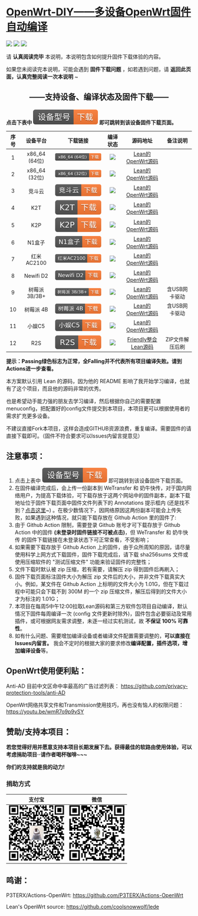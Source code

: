 
# [OpenWrt-DIY——多设备OpenWrt固件自动编译](https://github.com/IvanSolis1989/OpenWrt-DIY)

![](https://img.shields.io/github/issues/IvanSolis1989/OpenWrt-DIY)       ![](https://img.shields.io/github/stars/IvanSolis1989/OpenWrt-DIY)       ![](https://img.shields.io/github/forks/IvanSolis1989/OpenWrt-DIY)

请 **认真阅读完毕** 本说明，本说明包含如何提升固件下载体验的内容。

如果您未阅读完本说明，可能会遇到 **固件下载问题** ，如若遇到问题，请 **返回此页面，认真完整阅读一次本说明** ~

## <p align="center">——支持设备、编译状态及固件下载——</p>

**点击下表中 ![](img/DL-orange.svg) 即可跳转到该设备固件下载页面。** 

|     序号    |     设备平台    |   下载链接   |   编译状态   | 源码地址 |备注说明 |
| :-----------------: | :-------------: |:-----------------: | :-----------------: |  :-----------------: |   :-----------------: | 
| 1 |    x86_64 (64位)    | [![](img/x86__64-64--orange.svg)](https://github.com/IvanSolis1989/OpenWrt-DIY/actions?query=workflow%3A%22Build+X86%2864bit%29+OpenWrt%22) | ![](https://img.shields.io/github/workflow/status/IvanSolis1989/OpenWrt-DIY/Build%20X86(64bit)%20OpenWrt?style=plastic) |[Lean的OpenWrt源码](https://github.com/coolsnowwolf/lede) | | 
| 2 |    x86_64 (32位)    | [![](img/x86__64-32-orange.svg)](https://github.com/IvanSolis1989/OpenWrt-DIY/actions?query=workflow%3A%22Build+X86%2832bit%29+OpenWrt%22) | ![](https://img.shields.io/github/workflow/status/IvanSolis1989/OpenWrt-DIY/Build%20X86(32bit)%20OpenWrt?style=plastic) |[Lean的OpenWrt源码](https://github.com/coolsnowwolf/lede) | | 
| 3 |       竞斗云        | [![](img/G-dock-orange.svg)](https://github.com/IvanSolis1989/OpenWrt-DIY/actions?query=workflow%3A%22Build+G-Dock+OpenWrt%22) | ![](https://img.shields.io/github/workflow/status/IvanSolis1989/OpenWrt-DIY/Build%20G-Dock%20OpenWrt?style=plastic) |[Lean的OpenWrt源码](https://github.com/coolsnowwolf/lede) | | 
| 4 |         K2T         | [![](img/K2T-orange.svg)](https://github.com/IvanSolis1989/OpenWrt-DIY/actions?query=workflow%3A%22Build+K2T+OpenWrt%22) | ![](https://img.shields.io/github/workflow/status/IvanSolis1989/OpenWrt-DIY/Build%20K2T%20OpenWrt?style=plastic) |[Lean的OpenWrt源码](https://github.com/coolsnowwolf/lede) | | 
| 5 |         K2P         | [![](img/K2P-orange.svg)](https://github.com/IvanSolis1989/OpenWrt-DIY/actions?query=workflow%3A%22Build+K2P+OpenWrt%22) | ![](https://img.shields.io/github/workflow/status/IvanSolis1989/OpenWrt-DIY/Build%20K2P%20OpenWrt?style=plastic) |[Lean的OpenWrt源码](https://github.com/coolsnowwolf/lede) | | 
| 6 |        N1盒子       | [![](img/N1-orange.svg)](https://github.com/IvanSolis1989/OpenWrt-DIY/actions?query=workflow%3A%22Build+N1+OpenWrt%22) | ![](https://img.shields.io/github/workflow/status/IvanSolis1989/OpenWrt-DIY/Build%20N1%20OpenWrt?style=plastic) |[Lean的OpenWrt源码](https://github.com/coolsnowwolf/lede) | | 
| 7 |      红米AC2100     | [![](img/RedmiAC2100-orange.svg)](https://github.com/IvanSolis1989/OpenWrt-DIY/actions?query=workflow%3A%22Build+Redmi+AC2100+OpenWrt%22) | ![](https://img.shields.io/github/workflow/status/IvanSolis1989/OpenWrt-DIY/Build%20Redmi%20AC2100%20OpenWrt?style=plastic) |[Lean的OpenWrt源码](https://github.com/coolsnowwolf/lede) | | 
| 8 |      Newifi D2     |  [![](img/Newifi-D2-orange.svg)](https://github.com/IvanSolis1989/OpenWrt-DIY/actions?query=workflow%3A%22Build+Newifi+D2+OpenWrt%22) | ![](https://img.shields.io/github/workflow/status/IvanSolis1989/OpenWrt-DIY/Build%20Newifi%20D2%20OpenWrt?style=plastic) |[Lean的OpenWrt源码](https://github.com/coolsnowwolf/lede) | | 
| 9 |     树莓派 3B/3B+   | [![](img/RaspBerryPi3-orange.svg)](https://github.com/IvanSolis1989/OpenWrt-DIY/actions?query=workflow%3A%22Build+RaspBerryPi3+OpenWrt%22) | ![](https://img.shields.io/github/workflow/status/IvanSolis1989/OpenWrt-DIY/Build%20RaspBerryPi3%20OpenWrt?style=plastic) |[Lean的OpenWrt源码](https://github.com/coolsnowwolf/lede)  | 含USB网卡驱动 |
| 10 |      树莓派 4B      | [![](img/RaspBerryPi4-orange.svg)](https://github.com/IvanSolis1989/OpenWrt-DIY/actions?query=workflow%3A%22Build+RaspBerryPi4+OpenWrt%22) | ![](https://img.shields.io/github/workflow/status/IvanSolis1989/OpenWrt-DIY/Build%20RaspBerryPi4%20OpenWrt?style=plastic) |[Lean的OpenWrt源码](https://github.com/coolsnowwolf/lede)  | 含USB网卡驱动 |
| 11 |      小娱C5      | [![](img/C5-orange.svg)](https://github.com/IvanSolis1989/OpenWrt-DIY/actions?query=workflow%3A%22Build+XiaoYu+XY-C5+OpenWrt%22) | ![](https://img.shields.io/github/workflow/status/IvanSolis1989/OpenWrt-DIY/Build%20XiaoYu%20XY-C5%20OpenWrt) |[Lean的OpenWrt源码](https://github.com/coolsnowwolf/lede)  |  |
| 12|      R2S     | [![](img/R2S-orange.svg)](https://github.com/IvanSolis1989/OpenWrt-DIY/actions?query=workflow%3A%22Build+R2S+OpenWrt%22) | ![](https://img.shields.io/github/workflow/status/IvanSolis1989/OpenWrt-DIY/Build%20R2S%20OpenWrt) |[Friendly整合Lean源码](https://github.com/klever1988/nanopi-openwrt)  | ZIP文件解压后刷 |

**提示：Passing绿色标志为正常，全Falling并不代表所有项目编译失败。请到Actions进一步查看。**

本方案默认引用 Lean 的源码，因为他的 README 影响了我开始学习编译，也就有了这个项目，而且他的源码非常的优秀。

也是希望动手能力强的朋友去学习编译，然后根据你自己的需要配置menuconfig，把配置好的config文件提交到本项目，本项目更可以根据使用者的需求扩充更多设备。

不建议直接Fork本项目，这样会造成GITHUB资源浪费，重复编译。需要固件的请直接下载即可。（固件不符合要求可以Issues内留言提意见）

## 注意事项：

1. 点击上表中 ![](img/DL-orange.svg) 即可跳转到该设备固件下载页面。
2. 在固件编译完成后，会上传一份副本到 WeTransfer 和 奶牛快传，对于国内网络用户，为提高下载体验，可下载存放于这两个网站中的固件副本，副本下载地址位于固件下载页面中固件文件列表下的 Annotations 提示框内 (还是找不到？[点击这里](https://shop.io.mi-img.com/app/shop/img?id=shop_9e991a5edd21e997d44588bc376ca1e4.png)~) 。在极少数情况下，因网络原因这两份副本可能会上传失败，如果遇到这种情况，就只能下载存放在 Github Action 里的固件了:
3. 由于 Github Action 限制，需要登录 Github 账号才可下载存放于 Github Action 中的固件 **(未登录时固件链接不可被点击)**，但 WeTransfer 和 奶牛快传 的固件下载链接在未登录状态下可正常查看，不受影响；
4. 如果需要下载存放于 Github Action 上的固件，由于众所周知的原因，请尽量使用科学上网方式下载固件，固件下载完成后，请下载 sha256sums 文件或使用压缩软件的 "测试压缩文件" 功能来验证固件的完整性；
5. 文件下载时默认被 zip 压缩，若有需要，请解压 zip 得到固件后再刷入；
6. 固件下载页面标注固件大小为解压 zip 文件后的大小，并非文件下载真实大小。例如，某文件在 Github Action 上标明的文件大小为 1.01G，但在下载过程中可能只会下载不到 300M 的一个 zip 压缩文件，解压后得到的文件大小才为标注的 1.01G；
7. 本项目在每周5中午12:00拉取Lean源码和第三方软件包项目自动编译，默认情况下固件每周编译一次 (config 文件更新时除外)，固件包含必要驱动及常用插件，或可根据网友需求调整，未逐一经过实机测试，故 **不保证 100% 可靠性**。
8. 如有什么问题、需要增加编译设备或者编译文件配置需要调整的，**可以直接在Issues内留言。** 我会不定时的根据大家的要求修改**编译配置，插件选项，增加编译设备**等。

## OpenWrt使用便利贴：

Anti-AD 目前中文区命中率最高的广告过滤列表：
<https://github.com/privacy-protection-tools/anti-AD>

OpenWrt网络共享文件和Transmission使用技巧，再也没有恼人的权限问题：
<https://youtu.be/wmR7o9p9vSY>

## 赞助/支持本项目：

**若您觉得好用并愿意支持本项目长期发展下去。获得最佳的软路由使用体验，可以考虑捐助项目··请作者喝杯咖啡~~~**

**你们的支持就是我的动力!**

### 捐助方式

|     支付宝   |   微信   | 
| :-----------------: | :-------------: |
|<img src="img/alipay.jpg" width="150" height="150" alt="支付宝捐助"/><br/>|<img src="img/wepay.jpg" width="150" height="150" alt="微信捐助"/><br/>|

## 鸣谢：

P3TERX/Actions-OpenWrt:
<https://github.com/P3TERX/Actions-OpenWrt>

Lean's OpenWrt source:
<https://github.com/coolsnowwolf/lede>

